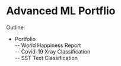 # Advanced ML Portflio

Outline:

- Portfolio  
-- World Happiness Report  
-- Covid-19 Xray Classification  
-- SST Text Classification  
